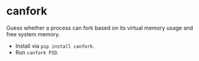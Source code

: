 # canfork #

Guess whether a process can fork based on its virtual memory usage and free
system memory.

+ Install via `pip install canfork`.
+ Run `canfork PID`.
